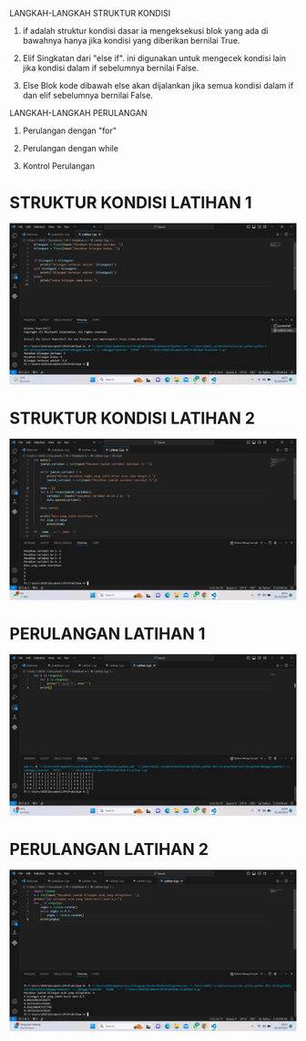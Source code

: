 LANGKAH-LANGKAH STRUKTUR KONDISI

1. if adalah struktur kondisi dasar ia mengeksekusi blok yang ada di bawahnya hanya jika kondisi yang diberikan bernilai True.

2. Elif Singkatan dari "else if". ini digunakan untuk mengecek kondisi lain jika kondisi dalam if sebelumnya bernilai False.

3. Else Blok kode dibawah else akan dijalankan jika semua kondisi dalam if dan elif sebelumnya bernilai False.

LANGKAH-LANGKAH PERULANGAN

1. Perulangan dengan "for"

2. Perulangan dengan while

3. Kontrol Perulangan

# STRUKTUR KONDISI LATIHAN 1 
![gambar](ss1.png)

# STRUKTUR KONDISI LATIHAN 2
![gambar](ss2.png)

# PERULANGAN LATIHAN 1
![gambar](ss3.png)

# PERULANGAN LATIHAN 2 
![gambar](ss4.png)


